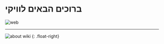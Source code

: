 
# ברוכים הבאים לוויקי
![web](https://user-images.githubusercontent.com/90725541/163818697-7e028c65-1b17-4440-b1de-17e8b4a5bd4a.png)
***
![about wiki](https://user-images.githubusercontent.com/90725541/163845474-913f0058-2188-410a-9740-d97b4958f7a9.png)
{: .float-right}

